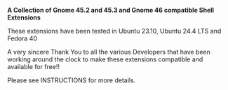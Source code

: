 

**A Collection of Gnome 45.2 and 45.3 and Gnome 46 compatible Shell Extensions**



These extensions have been tested in Ubuntu 23.10, Ubuntu 24.4 LTS and Fedora 40



A very sincere Thank You to all the various Developers that have been working around the clock to make these extensions compatible and available for free!!



Please see INSTRUCTIONS for more details.




